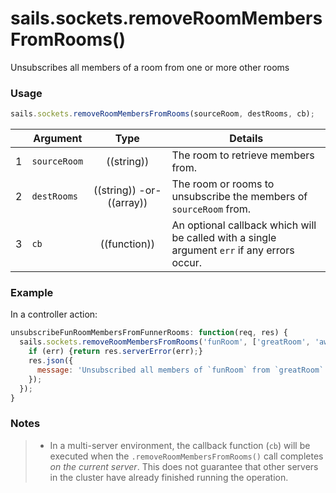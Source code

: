 # sails.sockets.removeRoomMembersFromRooms()

Unsubscribes all members of a room from one or more other rooms

### Usage

```js
sails.sockets.removeRoomMembersFromRooms(sourceRoom, destRooms, cb);
```


|   | Argument   | Type        | Details |
|---|------------|:-----------:|---------|
| 1 | `sourceRoom`   | ((string)) | The room to retrieve members from.
| 2 | `destRooms` | ((string)) -or- ((array))  | The room or rooms to unsubscribe the members of `sourceRoom` from.
| 3 | `cb`       | ((function))| An optional callback which will be called with a single argument `err` if any errors occur.

### Example

In a controller action:

```javascript
unsubscribeFunRoomMembersFromFunnerRooms: function(req, res) {
  sails.sockets.removeRoomMembersFromRooms('funRoom', ['greatRoom', 'awesomeRoom'], function(err) {
    if (err) {return res.serverError(err);}
    res.json({
      message: 'Unsubscribed all members of `funRoom` from `greatRoom` and `awesomeRoom`!'
    });
  });
}
```

### Notes
> + In a multi-server environment, the callback function (`cb`) will be executed when the `.removeRoomMembersFromRooms()` call completes _on the current server_.  This does not guarantee that other servers in the cluster have already finished running the operation.

<docmeta name="displayName" value="removeRoomMembersFromRooms()">

